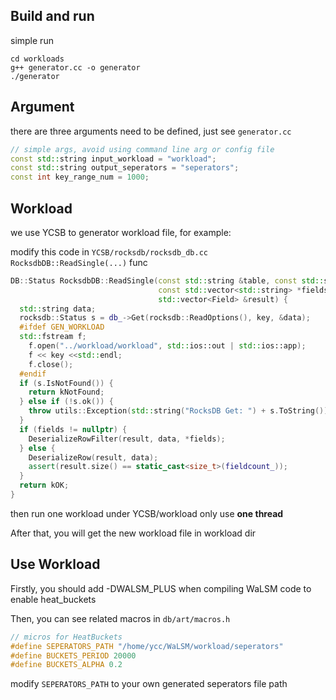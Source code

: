 ## Build and run

simple run 

``` shell
cd workloads
g++ generator.cc -o generator
./generator
```

## Argument

there are three arguments need to be defined, just see ```generator.cc```

``` c++
// simple args, avoid using command line arg or config file
const std::string input_workload = "workload";
const std::string output_seperators = "seperators";
const int key_range_num = 1000;
```

## Workload

we use YCSB to generator workload file, for example:

modify this code in ```YCSB/rocksdb/rocksdb_db.cc RocksdbDB::ReadSingle(...)``` func

``` c++
DB::Status RocksdbDB::ReadSingle(const std::string &table, const std::string &key,
                                 const std::vector<std::string> *fields,
                                 std::vector<Field> &result) {
  std::string data;
  rocksdb::Status s = db_->Get(rocksdb::ReadOptions(), key, &data);
  #ifdef GEN_WORKLOAD
  std::fstream f;
	f.open("../workload/workload", std::ios::out | std::ios::app);
	f << key <<std::endl;
	f.close();
  #endif
  if (s.IsNotFound()) {
    return kNotFound;
  } else if (!s.ok()) {
    throw utils::Exception(std::string("RocksDB Get: ") + s.ToString());
  }
  if (fields != nullptr) {
    DeserializeRowFilter(result, data, *fields);
  } else {
    DeserializeRow(result, data);
    assert(result.size() == static_cast<size_t>(fieldcount_));
  }
  return kOK;
}
```

then run one workload under YCSB/workload only use **one thread**

After that, you will get the new workload file in workload dir

## Use Workload

Firstly, you should add -DWALSM_PLUS when compiling WaLSM code to enable heat_buckets

Then, you can see related macros in ```db/art/macros.h```

``` c++
// micros for HeatBuckets
#define SEPERATORS_PATH "/home/ycc/WaLSM/workload/seperators"
#define BUCKETS_PERIOD 20000
#define BUCKETS_ALPHA 0.2
```

modify ```SEPERATORS_PATH``` to your own generated seperators file path